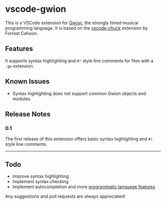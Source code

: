 # vscode-gwion

This is a VSCode extension for [Gwion](https://gwion.github.io/Gwion/), the strongly timed musical programming language. It is based on the [vscode-chuck](https://github.com/forrcaho/vscode-chuck) extension by Forrest Cahoon.

## Features

It supports syntax highlighting and `#!` style line comments for files with a `.gw` extension.

## Known Issues

- Syntax highlighting does not support common Gwion objects and modules.

## Release Notes

### 0.1

The first release of this extension offers basic syntax highlighting and `#!` style line comments.


---------------------------------------------------------

## Todo

- Improve syntax highlighting
- Implement syntax checking
- Implement autocompletion and more [programmatic language features](https://code.visualstudio.com/api/language-extensions/programmatic-language-features)


Any suggestions and pull requests are always appreciated!

